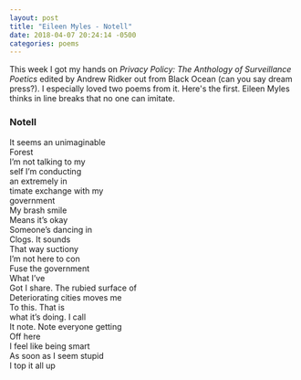 ```yaml
---
layout: post
title: "Eileen Myles - Notell"
date: 2018-04-07 20:24:14 -0500
categories: poems
---
```

This week I got my hands on _Privacy Policy: The Anthology of Surveillance Poetics_ edited by Andrew Ridker out from Black Ocean (can you say dream press?). I especially loved two poems from it. Here's the first. Eileen Myles thinks in line breaks that no one can imitate. 

### Notell

It seems an unimaginable<br>
Forest<br>
I’m not talking to my<br>
self I’m conducting<br>
an extremely in<br>
timate exchange with my<br>
government<br>
My brash smile<br>
Means it’s okay<br>
Someone’s dancing in<br>
Clogs. It sounds<br>
That way suctiony<br>
I’m not here to con<br>
Fuse the government<br>
What I’ve<br>
Got I share. The rubied surface of<br>
Deteriorating cities moves me<br>
To this. That is<br>
what it’s doing. I call<br>
It note. Note everyone getting<br>
Off here<br>
I feel like being smart<br>
As soon as I seem stupid<br>
I top it all up<br>
